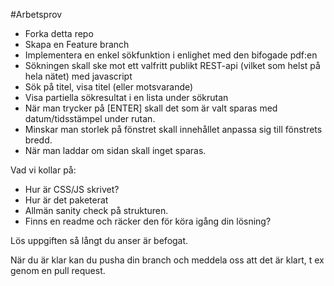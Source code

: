 #Arbetsprov

* Forka detta repo
* Skapa en Feature branch
* Implementera en enkel sökfunktion i enlighet med den bifogade pdf:en 
* Sökningen skall ske mot ett valfritt publikt REST-api (vilket som helst på hela nätet) med javascript
* Sök på titel, visa titel (eller motsvarande)
* Visa partiella sökresultat i en lista under sökrutan
* När man trycker på [ENTER] skall det som är valt sparas med datum/tidsstämpel under rutan.
* Minskar man storlek på fönstret skall innehållet anpassa sig till fönstrets bredd.
* När man laddar om sidan skall inget sparas.

Vad vi kollar på:

* Hur är CSS/JS skrivet?
* Hur är det paketerat
* Allmän sanity check på strukturen.
* Finns en readme och räcker den för köra igång din lösning?

Lös uppgiften så långt du anser är befogat.

När du är klar kan du pusha din branch och meddela oss att det är klart, t ex genom en pull request.